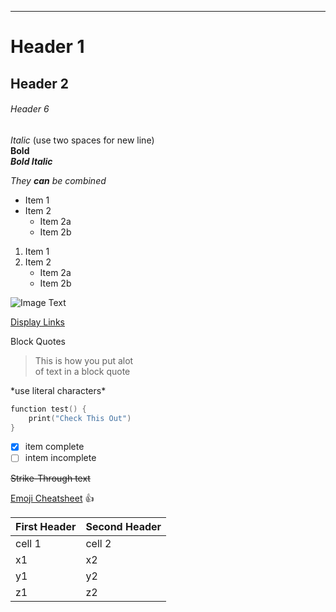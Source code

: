 



********************************************************************

# Header 1
## Header 2
###### Header 6

*Italic* (use two spaces for new line)  
**Bold**  
***Bold Italic***

*They **can** be combined*

* Item 1
* Item 2
    * Item 2a
    * Item 2b

1. Item 1
2. Item 2
    * Item 2a
    * Item 2b

![Image Text](https://moneyinc.com/wp-content/uploads/2019/04/2bc8e460427441.5a4cdc300deb9-750x422.jpg)

[Display Links](http://github.com)

Block Quotes
> This is how you put alot  
> of text in a block quote

\*use literal characters\*

```swift
function test() {
    print("Check This Out")
}
```

- [x] item complete
- [ ] intem incomplete

<del>Strike-Through text</del>

[Emoji Cheatsheet](http://www.emohi-cheat-sheet.com)
:+1:

First Header | Second Header
-------------- | ------------------
cell 1 | cell 2
x1 | x2
y1 | y2
z1 | z2
